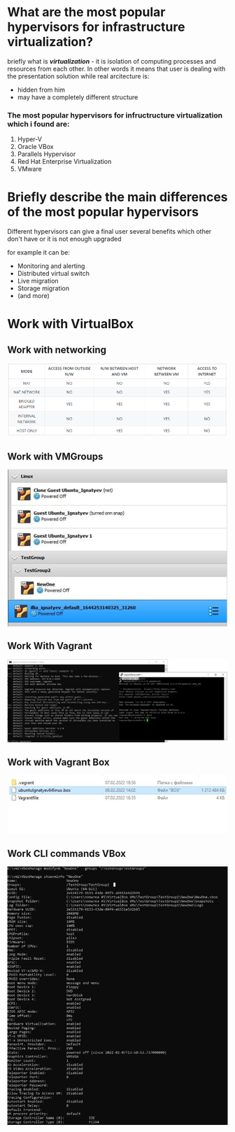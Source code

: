 # What are the most popular hypervisors for infrastructure virtualization?
briefly what is ***virtualization*** - it is isolation of computing processes and resources from each other. In other words it means that user is dealing with the presentation solution while real arcitecture is:
- hidden from him
- may have a completely different structure
### The most popular hypervisors for infructructure virtualization which i found are:
1. Hyper-V
1. Oracle VBox
1. Parallels Hypervisor
1. Red Hat Enterprise Virtualization
1. VMware
# Briefly describe the main differences of the most popular hypervisors
Different hypervisors can give a final user several benefits which other don't have or it is not enough upgraded

for example it can be:
- Monitoring and alerting
- Distributed virtual switch
- Live migration
- Storage migration
- (and more)
# Work with VirtualBox

Work with networking
----------------------------------------------------------------------------------------------------------------------------------------
![NetworkTable](https://github.com/yanchoys/DevOps_online_Kyiv_2022Q1Q2/blob/main/m2/task2.1/images/VirtualBox-Networking-Modes.jpg)

Work with VMGroups
----------------------------------------------------------------------------------------------------------------------------------------
![VMGroups](https://github.com/yanchoys/DevOps_online_Kyiv_2022Q1Q2/blob/main/m2/task2.1/images/VMsGroups.jpg)

Work With Vagrant
----------------------------------------------------------------------------------------------------------------------------------------
![Work With Vagrant](https://github.com/yanchoys/DevOps_online_Kyiv_2022Q1Q2/blob/main/m2/task2.1/images/Vagrant.jpg)

Work with Vagrant Box
----------------------------------------------------------------------------------------------------------------------------------------
![Vagrant Box](https://github.com/yanchoys/DevOps_online_Kyiv_2022Q1Q2/blob/main/m2/task2.1/images/createdVagrant.jpg)

Work CLI commands VBox
----------------------------------------------------------------------------------------------------------------------------------------
![CLI commands VBox](https://github.com/yanchoys/DevOps_online_Kyiv_2022Q1Q2/blob/main/m2/task2.1/images/infoVM.jpg)
